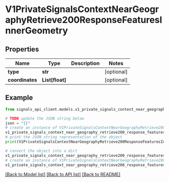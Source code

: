 # V1PrivateSignalsContextNearGeographyRetrieve200ResponseFeaturesInnerGeometry


## Properties

Name | Type | Description | Notes
------------ | ------------- | ------------- | -------------
**type** | **str** |  | [optional] 
**coordinates** | **List[float]** |  | [optional] 

## Example

```python
from signals_api_client.models.v1_private_signals_context_near_geography_retrieve200_response_features_inner_geometry import V1PrivateSignalsContextNearGeographyRetrieve200ResponseFeaturesInnerGeometry

# TODO update the JSON string below
json = "{}"
# create an instance of V1PrivateSignalsContextNearGeographyRetrieve200ResponseFeaturesInnerGeometry from a JSON string
v1_private_signals_context_near_geography_retrieve200_response_features_inner_geometry_instance = V1PrivateSignalsContextNearGeographyRetrieve200ResponseFeaturesInnerGeometry.from_json(json)
# print the JSON string representation of the object
print(V1PrivateSignalsContextNearGeographyRetrieve200ResponseFeaturesInnerGeometry.to_json())

# convert the object into a dict
v1_private_signals_context_near_geography_retrieve200_response_features_inner_geometry_dict = v1_private_signals_context_near_geography_retrieve200_response_features_inner_geometry_instance.to_dict()
# create an instance of V1PrivateSignalsContextNearGeographyRetrieve200ResponseFeaturesInnerGeometry from a dict
v1_private_signals_context_near_geography_retrieve200_response_features_inner_geometry_from_dict = V1PrivateSignalsContextNearGeographyRetrieve200ResponseFeaturesInnerGeometry.from_dict(v1_private_signals_context_near_geography_retrieve200_response_features_inner_geometry_dict)
```
[[Back to Model list]](../README.md#documentation-for-models) [[Back to API list]](../README.md#documentation-for-api-endpoints) [[Back to README]](../README.md)


